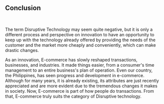 <section class="no-padding" id="sources">
      <aside class="bg-dark">
      <div class="container text-center">
          <div class="call-to-action">
              <h2>Conclusion</h2>
<br>
<p>The term Disruptive Technology may seem quite negative, but it is only a different process and perspective on innovation to have an opportunity to keep up with the technology already offered by providing the needs of the customer and the market more cheaply and conveniently, which can make drastic changes.</p>
				  
<p>As an innovation, E-commerce has slowly reshaped transactions, businesses, and industries. It made things easier, from a consumer's time management to an entire business's plan of operation. Even our country, the Philippines, has seen progress and development in e-commerce. Although for many years, it is already existing, its attributes are just recently appreciated and are more evident due to the tremendous changes it makes in society. Now, E-commerce is part of how people do transactions. From that, E-commerce truly suits the category of Disruptive technology.</p>			  
          </div>
      </div>
  </aside>

</section>

